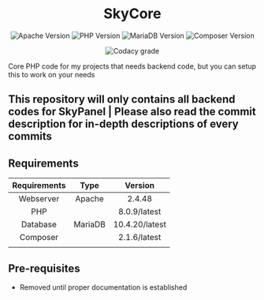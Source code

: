 <h1 align="center">SkyCore</h1>

<p align="center">
<img alt="Apache Version" src="https://img.shields.io/badge/%20-2.4.48-blue?&style=for-the-badge&logo=apache&color=555555">
<img alt="PHP Version" src="https://img.shields.io/badge/%20-10.4.20%2Flatest-blue?&style=for-the-badge&logo=php&logoColor=ffffff&color=555555">
<img alt="MariaDB Version" src="https://img.shields.io/badge/%20-8.0.9%2Flatest-blue?&style=for-the-badge&logo=mariadb&color=555555">
<img alt="Composer Version" src="https://img.shields.io/badge/%20-2.1.6%2Flatest-blue?&style=for-the-badge&logo=composer&logoColor=ffffff&color=555555">
</p>

<p align="center">
  <img alt="Codacy grade"src="https://img.shields.io/codacy/grade/30200e5b221d4046a89f99b6c815bd19?color=555555&logo=codacy&logoColor=ffffff&style=for-the-badge"></span>
</p>

Core PHP code for my projects that needs backend code, but you can setup this to work on your needs

## **This repository will only contains all backend codes for SkyPanel | Please also read the commit description for in-depth descriptions of every commits**

## Requirements

| Requirements |   Type  |     Version    |
|:------------:|:-------:|:--------------:|
|   Webserver  |  Apache |     2.4.48     |
|      PHP     |         |  8.0.9/latest  |
|   Database   | MariaDB | 10.4.20/latest |
|   Composer   |         |  2.1.6/latest  |
|              |         |                |

## Pre-requisites

+ Removed until proper documentation is established
